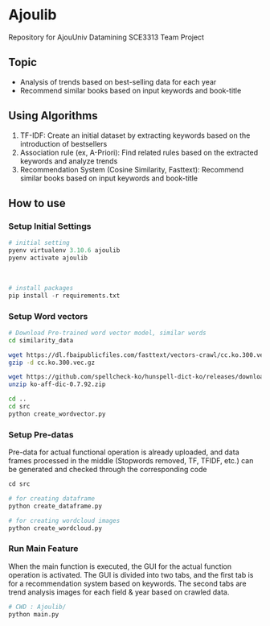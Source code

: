 # Ajoulib

Repository for AjouUniv Datamining SCE3313 Team Project

## Topic

- Analysis of trends based on best-selling data for each year
- Recommend similar books based on input keywords and book-title

## Using Algorithms

1. TF-IDF: Create an initial dataset by extracting keywords based on the introduction of bestsellers
2. Association rule (ex, A-Priori): Find related rules based on the extracted keywords and analyze trends
3. Recommendation System (Cosine Similarity, Fasttext): Recommend similar books based on input keywords and book-title

## How to use

### Setup Initial Settings

```python
# initial setting
pyenv virtualenv 3.10.6 ajoulib
pyenv activate ajoulib
```

<br>

```python
# install packages
pip install -r requirements.txt
```

### Setup Word vectors

```bash
# Download Pre-trained word vector model, similar words
cd similarity_data

wget https://dl.fbaipublicfiles.com/fasttext/vectors-crawl/cc.ko.300.vec.gz
gzip -d cc.ko.300.vec.gz

wget https://github.com/spellcheck-ko/hunspell-dict-ko/releases/download/0.7.92/ko-aff-dic-0.7.92.zip
unzip ko-aff-dic-0.7.92.zip

cd ..
cd src
python create_wordvector.py
```

### Setup Pre-datas

Pre-data for actual functional operation is already uploaded, and data frames processed in the middle (Stopwords removed, TF, TFIDF, etc.) can be generated and checked through the corresponding code

```python
cd src

# for creating dataframe
python create_dataframe.py

# for creating wordcloud images
python create_wordcloud.py
```

### Run Main Feature

When the main function is executed, the GUI for the actual function operation is activated. The GUI is divided into two tabs, and the first tab is for a recommendation system based on keywords. The second tabs are trend analysis images for each field & year based on crawled data.

```python
# CWD : Ajoulib/
python main.py
```
